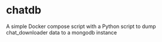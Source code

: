 # chatdb
A simple Docker compose script with a Python script to dump chat_downloader data to a mongodb instance
